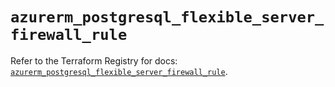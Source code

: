 # `azurerm_postgresql_flexible_server_firewall_rule`

Refer to the Terraform Registry for docs: [`azurerm_postgresql_flexible_server_firewall_rule`](https://registry.terraform.io/providers/hashicorp/azurerm/3.110.0/docs/resources/postgresql_flexible_server_firewall_rule).
